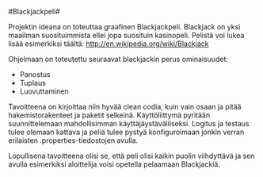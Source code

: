 #Blackjackpeli#

Projektin ideana on toteuttaa graafinen Blackjackpeli. Blackjack on yksi maailman suosituimmista ellei jopa suosituin kasinopeli. Pelistä voi lukea lisää esimerkiksi täältä: http://en.wikipedia.org/wiki/Blackjack

Ohjelmaan on toteutettu seuraavat blackjackin perus ominaisuudet:

* Panostus
* Tuplaus
* Luovuttaminen

Tavoitteena on kirjoittaa niin hyvää clean codia, kuin vain osaan ja pitää hakemistorakenteet ja paketit selkeinä. Käyttöliittymä pyritään suunnittelemaan mahdollisimman käyttäjäystävälliseksi. Logitus ja testaus tulee olemaan kattava ja peliä tulee pystyä konfiguroimaan jonkin verran erilaisten .properties-tiedostojen avulla.


Lopullisena tavoitteena olisi se, että peli olisi kaikin puolin viihdyttävä ja sen avulla esimerkiksi aloittelija voisi opetella pelaamaan Blackjackiä.
